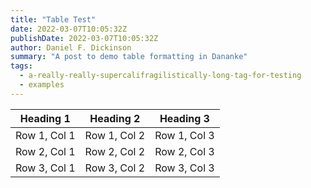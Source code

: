 ```yaml
---
title: "Table Test"
date: 2022-03-07T10:05:32Z
publishDate: 2022-03-07T10:05:32Z
author: Daniel F. Dickinson
summary: "A post to demo table formatting in Dananke"
tags:
  - a-really-really-supercalifragilistically-long-tag-for-testing
  - examples
---
```


| Heading 1 | Heading 2 | Heading 3 |
|-----------|-----------|-----------|
| Row 1, Col 1| Row 1, Col 2 | Row 1, Col 3 |
| Row 2, Col 1| Row 2, Col 2 | Row 2, Col 3 |
| Row 3, Col 1| Row 3, Col 2 | Row 3, Col 3 |
